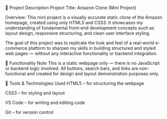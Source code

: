 📘 Project Description
Project Title: Amazon Clone (Mini Project)

Overview:
This mini project is a visually accurate static clone of the Amazon homepage, created using only HTML5 and CSS3. It showcases my understanding of fundamental front-end development concepts such as layout design, responsive structuring, and clean user interface styling.

The goal of this project was to replicate the look and feel of a real-world e-commerce platform to sharpen my skills in building structured and styled web pages — without any interactive functionality or backend integration.

🚫 Functionality Note
This is a static webpage only — there is no JavaScript or backend logic involved. All buttons, search bars, and links are non-functional and created for design and layout demonstration purposes only.

🔧 Tools & Technologies Used
HTML5 – for structuring the webpage

CSS3 – for styling and layout

VS Code – for writing and editing code

Git – for version control
